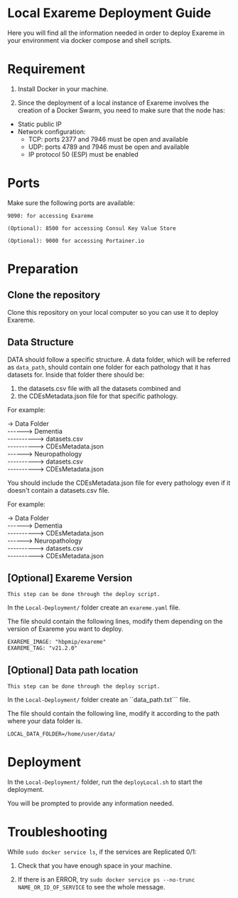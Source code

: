 # Local Exareme Deployment Guide

Here you will find all the information needed in order to deploy Exareme in your environment via docker compose and shell scripts.

# Requirement

1) Install Docker in your machine.

2) Since the deployment of a local instance of Exareme involves the creation of a Docker Swarm, you need to make sure that the node has:

- Static public IP
- Network configuration:
  * TCP: ports 2377 and 7946 must be open and available
  * UDP: ports 4789 and 7946 must be open and available
  * IP protocol 50 (ESP) must be enabled

# Ports

Make sure the following ports are available:

```9090: for accessing Exareme```

```(Optional): 8500 for accessing Consul Key Value Store``` 

```(Optional): 9000 for accessing Portainer.io```

# Preparation

## Clone the repository 

Clone this repository on your local computer so you can use it to deploy Exareme.

## Data Structure
DATA should follow a specific structure. A data folder, which will be referred as  ```data_path```, should contain one
folder for each pathology that it has datasets for. Inside that folder there should be:

1) the datasets.csv file with all the datasets combined and
2) the CDEsMetadata.json file for that specific pathology.

For example:

-> Data Folder <br />
------> Dementia <br />
----------> datasets.csv <br />
----------> CDEsMetadata.json <br />
------> Neuropathology <br />
----------> datasets.csv <br />
----------> CDEsMetadata.json <br />

You should include the CDEsMetadata.json file for every pathology even if it doesn't contain a datasets.csv file.

For example:

-> Data Folder <br />
------> Dementia <br />
----------> CDEsMetadata.json <br />
------> Neuropathology <br />
----------> datasets.csv <br />
----------> CDEsMetadata.json <br />


## [Optional] Exareme Version 
```This step can be done through the deploy script.```

In the ```Local-Deployment/``` folder create an ```exareme.yaml``` file.

The file should contain the following lines, modify them depending on the version of Exareme you want to deploy.

```
EXAREME_IMAGE: "hbpmip/exareme"
EXAREME_TAG: "v21.2.0"
```

## [Optional] Data path location
```This step can be done through the deploy script.```

In the ```Local-Deployment/``` folder create an ``data_path.txt``` file.

The file should contain the following line, modify it according to the path where your data folder is.

```
LOCAL_DATA_FOLDER=/home/user/data/

```

# Deployment

In the ```Local-Deployment/``` folder, run the ```deployLocal.sh``` to start the deployment.

You will be prompted to provide any information needed.

# Troubleshooting

While ```sudo docker service ls```, if the services are Replicated 0/1:

1) Check that you have enough space in your machine.

2) If there is an ERROR, try ```sudo docker service ps --no-trunc NAME_OR_ID_OF_SERVICE``` to see the whole message.

